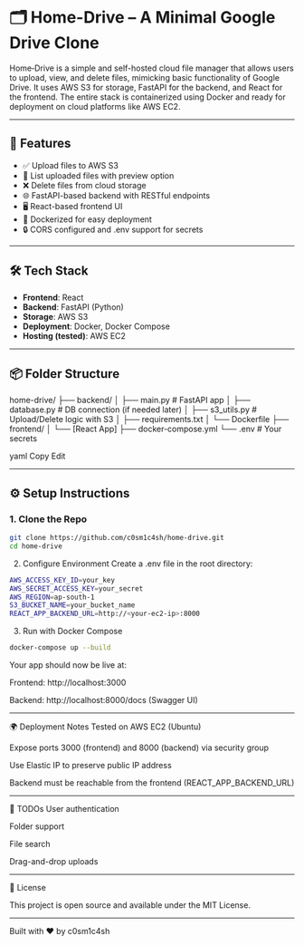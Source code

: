 # 🗂️ Home-Drive – A Minimal Google Drive Clone

Home‑Drive is a simple and self-hosted cloud file manager that allows users to upload, view, and delete files, mimicking basic functionality of Google Drive. It uses AWS S3 for storage, FastAPI for the backend, and React for the frontend. The entire stack is containerized using Docker and ready for deployment on cloud platforms like AWS EC2.

---

## 🚀 Features

- ✅ Upload files to AWS S3
- 📂 List uploaded files with preview option
- ❌ Delete files from cloud storage
- 🌐 FastAPI-based backend with RESTful endpoints
- 🖥️ React-based frontend UI
- 🐳 Dockerized for easy deployment
- 🔒 CORS configured and .env support for secrets

---

## 🛠️ Tech Stack

- **Frontend**: React
- **Backend**: FastAPI (Python)
- **Storage**: AWS S3
- **Deployment**: Docker, Docker Compose
- **Hosting (tested)**: AWS EC2

---

## 📦 Folder Structure

home-drive/
├── backend/
│ ├── main.py # FastAPI app
│ ├── database.py # DB connection (if needed later)
│ ├── s3_utils.py # Upload/Delete logic with S3
│ ├── requirements.txt
│ └── Dockerfile
├── frontend/
│ └── [React App]
├── docker-compose.yml
└── .env # Your secrets

yaml
Copy
Edit

---

## ⚙️ Setup Instructions

### 1. Clone the Repo

```bash
git clone https://github.com/c0sm1c4sh/home-drive.git
cd home-drive
```

2. Configure Environment
Create a .env file in the root directory:

```bash
AWS_ACCESS_KEY_ID=your_key
AWS_SECRET_ACCESS_KEY=your_secret
AWS_REGION=ap-south-1
S3_BUCKET_NAME=your_bucket_name
REACT_APP_BACKEND_URL=http://<your-ec2-ip>:8000
```

3. Run with Docker Compose
```bash
docker-compose up --build
```

Your app should now be live at:

Frontend: http://localhost:3000

Backend: http://localhost:8000/docs (Swagger UI)

---

🌍 Deployment Notes
Tested on AWS EC2 (Ubuntu)

Expose ports 3000 (frontend) and 8000 (backend) via security group

Use Elastic IP to preserve public IP address

Backend must be reachable from the frontend (REACT_APP_BACKEND_URL)

---

📌 TODOs
 User authentication

 Folder support

 File search

 Drag-and-drop uploads

---

📄 License

This project is open source and available under the MIT License.

---

Built with ❤️ by c0sm1c4sh
